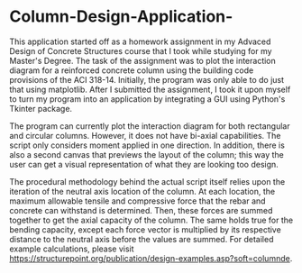 # Column-Design-Application-
This application started off as a homework assignment in my Advaced Design of Concrete Structures course that I took while studying for my Master's Degree. The task of
the assignment was to plot the interaction diagram for a reinforced concrete column using the building code provisions of the ACI 318-14. Initially, the program was only able to do just that using matplotlib. After I submitted the assignment, I took it upon myself to turn my program into an application by integrating a GUI using Python's Tkinter package. 

The program can currently plot the interaction diagram for both rectangular and circular columns. However, it does not have bi-axial capabilities. The script only considers moment applied in one direction. In addition, there is also a second canvas that previews the layout of the column; this way the user can get a visual representation of what they are looking too design. 

The procedural methodology behind the actual script itself relies upon the iteration of the neutral axis location of the column. At each location, the maximum allowable tensile and compressive force that the rebar and concrete can withstand is determined. Then, these forces are summed together to get the axial capacity of the column. The same holds true for the bending capacity, except each force vector is multiplied by its respective distance to the neutral axis before the values are summed. For detailed example calculations, please visit https://structurepoint.org/publication/design-examples.asp?soft=columnde.  
